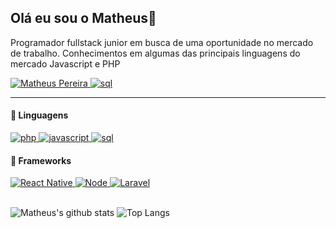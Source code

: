 ## Olá eu sou o Matheus👋


<!--
[![Site Badge](https://img.shields.io/badge/%20-site%20pessoal-blueviolet)](https://site/)
-->

Programador fullstack junior em busca de uma oportunidade no mercado de trabalho.
 Conhecimentos em algumas das principais linguagens do mercado Javascript e PHP

<a href="mailto:matheus.tecinfor98@gmail.com" target="_blank">
      <img alt="Matheus Pereira" src="https://img.shields.io/badge/-Gmail-5659EB?style=for-the-badge&logo=Gmail&logoColor=white&link=mailto:matheus.tecinfor98@gmail.com" />
</a>
<a href="https://api.whatsapp.com/send?phone=5511976048255" target="_blank">
      <img alt="sql" src="https://img.shields.io/badge/whatsapp-00E676.svg?style=for-the-badge&logo=whatsapp&logoColor=white" />
</a>

---
####  :speech_balloon: Linguagens
<a href="#">
      <img alt="php" src="https://img.shields.io/badge/php-039BE5.svg?style=for-the-badge&logo=php&logoColor=white" />
</a>
<a href="#">
      <img alt="javascript" src="https://img.shields.io/badge/JavaScript-F7DF1E.svg?style=for-the-badge&logo=javascript&logoColor=white" />
</a>
<a href="#">
      <img alt="sql" src="https://img.shields.io/badge/sql-0076D0.svg?style=for-the-badge&logo=sql&logoColor=white" />
</a>


#### :hammer: Frameworks
<a href="#">
      <img alt="React Native" src="https://img.shields.io/badge/react Native-00D2F8.svg?style=for-the-badge&logo=react&logoColor=white" />
</a>

<a href="#">
      <img alt="Node" src="https://img.shields.io/badge/node-00C853.svg?style=for-the-badge&logo=react&logoColor=white" />
</a>

<a href="#">
      <img alt="Laravel" src="https://img.shields.io/badge/laravel-ff2d20.svg?style=for-the-badge&logo=react&logoColor=white" />
</a>

</br>
</br>

<div align="display: flex; align-items:center; justify-content: space-between;" >

![Matheus's github stats](https://github-readme-stats.vercel.app/api?username=matheuspdias&layout=compact&theme=radical&bg_color=30,0d0d0d,191919&title_color=fff&text_color=fff&icon_color=79ff97)
![Top Langs](https://github-readme-stats.vercel.app/api/top-langs/?username=matheuspdias&layout=compact&theme=radical&bg_color=30,0d0d0d,191919&title_color=fff&text_color=fff&icon_color=79ff97)

</div>

</br>
</br>
